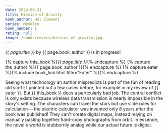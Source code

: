 ```yaml
---
date: 2024-06-21
title: Mission of Gravity
book_author: Hal Clement
series: Mesklin
book_number: 1
rating: null
image: /books/covers/mission_of_gravity.jpg
---
```


<cite class="book-title">{{ page.title }}</cite> by <span
class="author-name">{{ page.book_author }}</span> is in progress!

{% capture this_book %}<cite class="book-title">{{ page.title }}</cite>{% endcapture %}
{% capture the_author %}<span class="author-name">{{ page.book_author }}</span>{% endcapture %}
{% capture eater %}{% include book_link.html title="Eater" %}{% endcapture %}

Seeing what technology an author mispredicts is part of the fun of reading old
sci-fi; I pointed out a few cases before, for example in my review of {{
eater }}. But {{ this_book }} does a particularly bad job. The central
conflict is only exists because wireless data transmission is nearly
impossible in the story's setting. The characters can travel the stars but use
slide rules for calculation---the electric calculator was invented only 8
years after the book was published! They can't create digital maps, instead
relying on manually pasting together hard-copy photographs from orbit.
In essence, the novel's world is stubbornly analog while our actual future is
digital.
